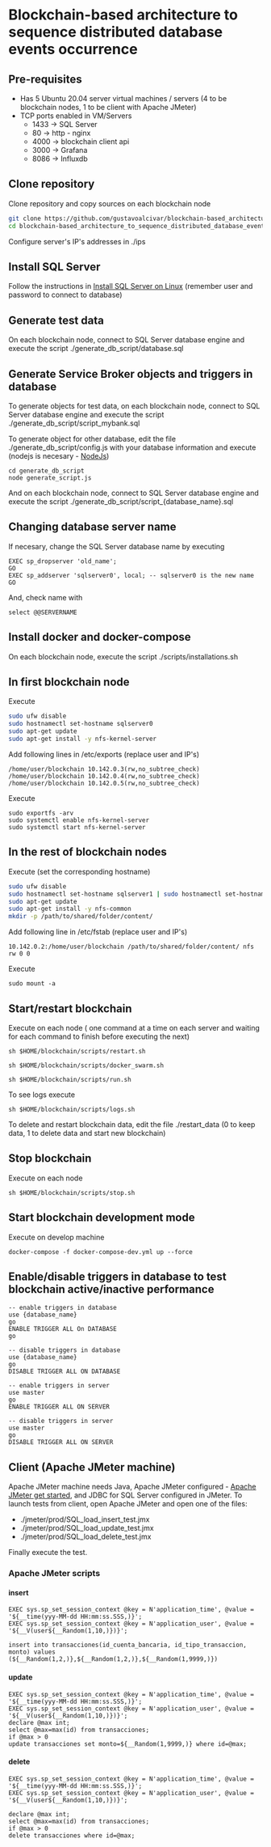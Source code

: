 # Blockchain-based architecture to sequence distributed database events occurrence
## Pre-requisites
- Has 5 Ubuntu 20.04 server virtual machines / servers (4 to be blockchain nodes, 1 to be client with Apache JMeter)
- TCP ports enabled in VM/Servers
    - 1433 -> SQL Server
    - 80 -> http - nginx
    - 4000 -> blockchain client api
    - 3000 -> Grafana
    - 8086 -> Influxdb

## Clone repository
Clone repository and copy sources on each blockchain node
```sh
git clone https://github.com/gustavoalcivar/blockchain-based_architecture_to_sequence_distributed_database_events_occurrence.git
cd blockchain-based_architecture_to_sequence_distributed_database_events_occurrence
```
Configure server's IP's addresses in ./ips
## Install SQL Server
Follow the instructions in [Install SQL Server on Linux](https://docs.microsoft.com/en-us/sql/linux/quickstart-install-connect-ubuntu?view=sql-server-ver15) (remember user and password to connect to database)
## Generate test data
On each blockchain node, connect to SQL Server database engine and execute the script ./generate_db_script/database.sql
## Generate Service Broker objects and triggers in database
To generate objects for test data, on each blockchain node, connect to SQL Server database engine and execute the script ./generate_db_script/script_mybank.sql

To generate object for other database, edit the file ./generate_db_script/config.js with your database information and execute (nodejs is necesary - [NodeJs](https://nodejs.org/))
```
cd generate_db_script
node generate_script.js
```
And on each blockchain node, connect to SQL Server database engine and execute the script ./generate_db_script/script_{database_name}.sql
## Changing database server name
If necesary, change the SQL Server database name by executing
```
EXEC sp_dropserver 'old_name';
GO
EXEC sp_addserver 'sqlserver0', local; -- sqlserver0 is the new name
GO
```
And, check name with
```
select @@SERVERNAME
```
## Install docker and docker-compose
On each blockchain node, execute the script ./scripts/installations.sh
## In first blockchain node
Execute
```sh
sudo ufw disable
sudo hostnamectl set-hostname sqlserver0
sudo apt-get update
sudo apt-get install -y nfs-kernel-server
```
Add following lines in /etc/exports (replace user and IP's)
```
/home/user/blockchain 10.142.0.3(rw,no_subtree_check)
/home/user/blockchain 10.142.0.4(rw,no_subtree_check)
/home/user/blockchain 10.142.0.5(rw,no_subtree_check)
```
Execute
```
sudo exportfs -arv
sudo systemctl enable nfs-kernel-server
sudo systemctl start nfs-kernel-server
```
## In the rest of blockchain nodes
Execute (set the corresponding hostname)
```sh
sudo ufw disable
sudo hostnamectl set-hostname sqlserver1 | sudo hostnamectl set-hostname sqlserver2 | sudo hostnamectl set-hostname sqlserver3
sudo apt-get update
sudo apt-get install -y nfs-common
mkdir -p /path/to/shared/folder/content/
```
Add following line in /etc/fstab (replace user and IP's)
```
10.142.0.2:/home/user/blockchain /path/to/shared/folder/content/ nfs rw 0 0
```
Execute
```
sudo mount -a
```
## Start/restart blockchain
Execute on each node (
one command at a time on each server and waiting for each command to finish before executing the next)
```
sh $HOME/blockchain/scripts/restart.sh
```
```
sh $HOME/blockchain/scripts/docker_swarm.sh
```
```
sh $HOME/blockchain/scripts/run.sh
```
To see logs execute
```
sh $HOME/blockchain/scripts/logs.sh
```
To delete and restart blockchain data, edit the file ./restart_data (0 to keep data, 1 to delete data and start new blockchain)
## Stop blockchain
Execute on each node
```
sh $HOME/blockchain/scripts/stop.sh
```
## Start blockchain development mode
Execute on develop machine
```
docker-compose -f docker-compose-dev.yml up --force
```
## Enable/disable triggers in database to test blockchain active/inactive performance
```
-- enable triggers in database
use {database_name}
go
ENABLE TRIGGER ALL On DATABASE
go

-- disable triggers in database
use {database_name}
go
DISABLE TRIGGER ALL ON DATABASE

-- enable triggers in server
use master
go
ENABLE TRIGGER ALL ON SERVER

-- disable triggers in server
use master
go
DISABLE TRIGGER ALL ON SERVER
```
## Client (Apache JMeter machine)
Apache JMeter machine needs Java, Apache JMeter configured - [Apache JMeter get started](https://jmeter.apache.org/usermanual/get-started.html), and JDBC for SQL Server configured in JMeter.
To launch tests from client, open Apache JMeter and open one of the files:
- ./jmeter/prod/SQL_load_insert_test.jmx
- ./jmeter/prod/SQL_load_update_test.jmx
- ./jmeter/prod/SQL_load_delete_test.jmx

Finally execute the test.

### Apache JMeter scripts
#### insert
```
EXEC sys.sp_set_session_context @key = N'application_time', @value = '${__time(yyy-MM-dd HH:mm:ss.SSS,)}';
EXEC sys.sp_set_session_context @key = N'application_user', @value = '${__V(user${__Random(1,10,)})}';

insert into transacciones(id_cuenta_bancaria, id_tipo_transaccion, monto) values (${__Random(1,2,)},${__Random(1,2,)},${__Random(1,9999,)})
```
#### update
```
EXEC sys.sp_set_session_context @key = N'application_time', @value = '${__time(yyy-MM-dd HH:mm:ss.SSS,)}';
EXEC sys.sp_set_session_context @key = N'application_user', @value = '${__V(user${__Random(1,10,)})}';
declare @max int;
select @max=max(id) from transacciones;
if @max > 0
update transacciones set monto=${__Random(1,9999,)} where id=@max;
```

#### delete
```
EXEC sys.sp_set_session_context @key = N'application_time', @value = '${__time(yyy-MM-dd HH:mm:ss.SSS,)}';
EXEC sys.sp_set_session_context @key = N'application_user', @value = '${__V(user${__Random(1,10,)})}';

declare @max int;
select @max=max(id) from transacciones;
if @max > 0
delete transacciones where id=@max;
```